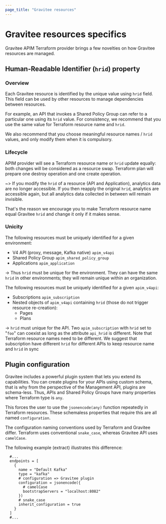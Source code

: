 ```yaml
---
page_title: "Gravitee resources"
---
```


# Gravitee resources specifics

Gravitee APIM Terraform provider brings a few novelties on how Gravitee resources are managed.

## Human-Readable Identifier (`hrid`) property

### Overview

Each Gravitee resource is identified by the unique value using `hrid` field.
This field can be used by other resources to manage dependencies between resources.

For example, an API that invokes a Shared Policy Group can refer to a particular one using its `hrid` value.
For consistency, we recommend that you use the same value for Terraform resource name and `hrid`.

We also recommend that you choose meaningful resource names / `hrid` values,
and only modify them when it is compulsory.

### Lifecycle

APIM provider will see a Terraform resource name or `hrid` update equally:
both changes will be considered as a resource swap. Terraform plan will prepare one destroy operation and one create operation.

~> If you modify the `hrid` of a resource (API and Application), analytics data are no longer accessible.
If you then reapply the original `hrid`, analytics are accessible again, but all analytics data collected in between will remain invisible.

That's the reason we encourage you to make Terraform resource name equal Gravitee `hrid` and change it only if it makes sense.

### Unicity

The following resources must be uniquely identified for a given environment:
* V4 API (proxy, message, Kafka native) `apim_v4api`
* Shared Policy Group `apim_shared_policy_group`
* Applications `apim_application`

-> Thus `hrid` must be unique for the environment.
They can have the same `hrid` in other environments; they will remain unique within an organization.

The following resources must be uniquely identified for a given `apim_v4api`:
* Subscriptions `apim_subscription`
* Nested objects of `apim_v4api` containing `hrid` (those do not trigger resource re-creation):
    * Pages
    * Plans

-> `hrid` must unique for the API.
Two `apim_subscription` with `hrid` set to "`foo`" can coexist as long as the attribute `api_hrid` is different.
Note that Terraform resource names need to be different.
We suggest that subscription have different `hrid` for different APIs to keep resource name and `hrid` in sync

## Plugin configuration

Gravitee includes a powerful plugin system that lets you extend its capabilities.
You can create plugins for your APIs using custom schema,
that is why from the perspective of the Management API, plugins are schema-less.
Thus, APIs and Shared Policy Groups have many properties where Terraform type is `any`.

This forces the user to use the `jsonencode(any)` function repeatedly in Terraform resources.
These schemaless properties that require this are all named `configuration`.

The configuration naming conventions used by Terraform and Gravitee differ.
Terraform uses conventional `snake_case`, whereas Gravitee API uses `camelCase`.

The following example (extract) illustrates this difference:
```hcl
  #...
  endpoints = [
    {
      name = "Default Kafka"
      type = "kafka"
      # configuration => Gravitee plugin
      configuration = jsonencode({
        # camelCase
        bootstrapServers = "localhost:8082"
      })
      # snake_case
      inherit_configuration = true
    }
  ]
  #...
```